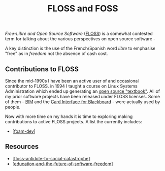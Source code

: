 ﻿---
backlinks:
- title: Sense
  url: /memex/sense/sense.html
- title: Computing
  url: /memex/sense/computing/computing.html
tags:
- computing
- floss
- foss
title: FLOSS and FOSS
type: note
---
_Free-Libre and Open Source Software_  ([FLOSS](https://www.gnu.org/philosophy/floss-and-foss.en.html)) is a somewhat contested term for talking about the various perspectives on open source software - 

A key distinction is the use of the French/Spanish word _libre_ to emphasise "free" as in _freedom_ not the absence of cash cost.

## Contributions to FLOSS

Since the mid-1990s I have been an active user of and occasional contributor to FLOSS. in 1994 I taught a course on Linux Systems Administration which ended up generating an [open source "textbook"](https://djon.es/blog/2008/12/22/an-introduction-to-linux-systems-administration-4th-edition/index.html). All of my prior software projects have been released under FLOSS licenses. Some of them - [BIM](https://djon.es/blog/research/bam-blog-aggregation-management/) and the [Card Interface for Blackboard](https://djon.es/blog/2021/03/12/reflecting-on-the-spread-of-the-card-interface-for-blackboard-learn/index.html) - were actually used by people.

Now with more time on my hands it is time to exploring making contributions to active FLOSS projects. A list the currently includes:

- [[foam-dev]]

## Resources

- [[floss-antidote-to-social-catastrophe]]
- [[education-and-the-future-of-software-freedom]]


[//begin]: # "Autogenerated link references for markdown compatibility"
[foam-dev]: ../Web-development/foam-dev/foam-dev "Explorations in Foam development"
[floss-antidote-to-social-catastrophe]: floss-antidote-to-social-catastrophe "Floss, A Partial Antidote To Social Catastrophe"
[education-and-the-future-of-software-freedom]: ../Paper-Summaries/education-and-the-future-of-software-freedom "Education and the future of software freedom — GNU MediaGoblin"
[//end]: # "Autogenerated link references"